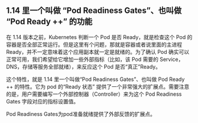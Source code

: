 ## 1.14 里一个叫做 “Pod Readiness Gates”、也叫做 “Pod Ready ++” 的功能 

在 1.14 版本之前，Kubernetes 判断一个 Pod 是否 Ready，就是检查这个 Pod 的容器是否全部正常运行。但是这里有个问题，那就是容器或者说里面的主进程Ready，并不一定意味着这个应用副本就一定是就绪的。为了确认 Pod 确实可以正常可用，我们希望给它增加一些外部指标（比如，该 Pod 需要的 Service，DNS，存储等服务全部就绪），来反应这个 Pod 是否“真正”Ready。

这个特性，就是 1.14 里一个叫做“Pod Readiness Gates”、也叫做 Pod Ready ++ 的特性。它为 pod 的“Ready 状态” 提供了一个非常强大的扩展点。需要注意的是，用户需要编写一个外部控制器（Controller）来为这个 Pod Readiness Gates 字段对应的指标设置值。

Pod Readiness Gates为pod准备就绪提供了外部反馈的扩展点。